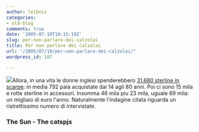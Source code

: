 ```yaml
---
author: leibniz
categories:
- old-blog
comments: true
date: '2005-07-19T10:15:19Z'
slug: per-non-parlare-dei-calzolai
title: Per non parlare dei calzolai
url: "/2005/07/19/per-non-parlare-dei-calzolai/"
wordpress_id: 187

---
```

![](http://www.thecatspjs.com/images/heels/Heels_Blue_6x5.gif)Allora, in una vita le donne inglesi spenderebbero [31.680 sterline in scarpe](http://www.thesun.co.uk/article/0,,2-2005330241,00.html):
in media 792 paia acquistate dai 14 agli 80 anni. Poi ci sono 15 mila e
rotte sterline in accessori. Insomma 46 mila piu 23 mila, uguale 69
mila: un migliaio di euro l'anno. Naturalmente l'indagine citata riguarda un ristrettissimo numero di intervistate.  



### The Sun - The catspjs
